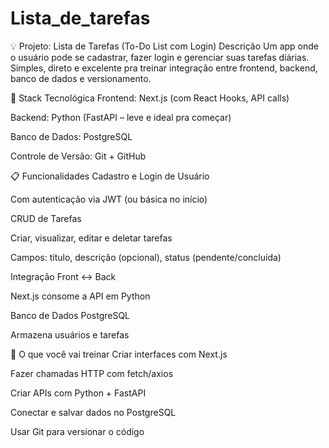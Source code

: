 # Lista_de_tarefas

💡 Projeto: Lista de Tarefas (To-Do List com Login)
Descrição
Um app onde o usuário pode se cadastrar, fazer login e gerenciar suas tarefas diárias. Simples, direto e excelente pra treinar integração entre frontend, backend, banco de dados e versionamento.

🔧 Stack Tecnológica
Frontend: Next.js (com React Hooks, API calls)

Backend: Python (FastAPI – leve e ideal pra começar)

Banco de Dados: PostgreSQL

Controle de Versão: Git + GitHub

📋 Funcionalidades
Cadastro e Login de Usuário

Com autenticação via JWT (ou básica no início)

CRUD de Tarefas

Criar, visualizar, editar e deletar tarefas

Campos: título, descrição (opcional), status (pendente/concluída)

Integração Front ↔ Back

Next.js consome a API em Python

Banco de Dados PostgreSQL

Armazena usuários e tarefas

🧠 O que você vai treinar
Criar interfaces com Next.js

Fazer chamadas HTTP com fetch/axios

Criar APIs com Python + FastAPI

Conectar e salvar dados no PostgreSQL

Usar Git para versionar o código

 
